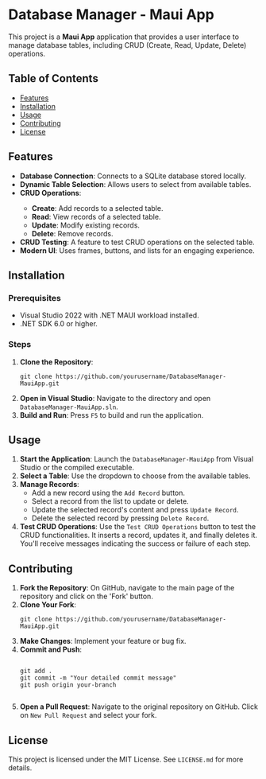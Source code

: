 

<h1>Database Manager - Maui App</h1>
<p>This project is a <strong>Maui App</strong> application that provides a user interface to manage database tables, including CRUD (Create, Read, Update, Delete) operations.</p>

<h2>Table of Contents</h2>
<ul>
    <li><a href="#features">Features</a></li>
    <li><a href="#installation">Installation</a></li>
    <li><a href="#usage">Usage</a></li>
    <li><a href="#contributing">Contributing</a></li>
    <li><a href="#license">License</a></li>
</ul>

<h2 id="features">Features</h2>
<ul>
    <li><strong>Database Connection</strong>: Connects to a SQLite database stored locally.</li>
    <li><strong>Dynamic Table Selection</strong>: Allows users to select from available tables.</li>
    <li><strong>CRUD Operations</strong>:</li>
    <ul>
        <li><strong>Create</strong>: Add records to a selected table.</li>
        <li><strong>Read</strong>: View records of a selected table.</li>
        <li><strong>Update</strong>: Modify existing records.</li>
        <li><strong>Delete</strong>: Remove records.</li>
    </ul>
    <li><strong>CRUD Testing</strong>: A feature to test CRUD operations on the selected table.</li>
    <li><strong>Modern UI</strong>: Uses frames, buttons, and lists for an engaging experience.</li>
</ul>

<h2 id="installation">Installation</h2>
<h3>Prerequisites</h3>
<ul>
    <li>Visual Studio 2022 with .NET MAUI workload installed.</li>
    <li>.NET SDK 6.0 or higher.</li>
</ul>
<h3>Steps</h3>
<ol>
    <li><strong>Clone the Repository</strong>:
        <pre><code>git clone https://github.com/yourusername/DatabaseManager-MauiApp.git</code></pre>
    </li>
    <li><strong>Open in Visual Studio</strong>: Navigate to the directory and open <code>DatabaseManager-MauiApp.sln</code>.</li>
    <li><strong>Build and Run</strong>: Press <code>F5</code> to build and run the application.</li>
</ol>

<h2 id="usage">Usage</h2>
<ol>
    <li><strong>Start the Application</strong>: Launch the <code>DatabaseManager-MauiApp</code> from Visual Studio or the compiled executable.</li>
    <li><strong>Select a Table</strong>: Use the dropdown to choose from the available tables.</li>
    <li><strong>Manage Records</strong>:<ul>
        <li>Add a new record using the <code>Add Record</code> button.</li>
        <li>Select a record from the list to update or delete.</li>
        <li>Update the selected record's content and press <code>Update Record</code>.</li>
        <li>Delete the selected record by pressing <code>Delete Record</code>.</li>
    </ul></li>
    <li><strong>Test CRUD Operations</strong>: Use the <code>Test CRUD Operations</code> button to test the CRUD functionalities. It inserts a record, updates it, and finally deletes it. You'll receive messages indicating the success or failure of each step.</li>
</ol>

<h2 id="contributing">Contributing</h2>
<ol>
    <li><strong>Fork the Repository</strong>: On GitHub, navigate to the main page of the repository and click on the 'Fork' button.</li>
    <li><strong>Clone Your Fork</strong>:
        <pre><code>git clone https://github.com/yourusername/DatabaseManager-MauiApp.git</code></pre>
    </li>
    <li><strong>Make Changes</strong>: Implement your feature or bug fix.</li>
    <li><strong>Commit and Push</strong>:
        <pre><code>
git add .
git commit -m "Your detailed commit message"
git push origin your-branch
        </code></pre>
    </li>
    <li><strong>Open a Pull Request</strong>: Navigate to the original repository on GitHub. Click on <code>New Pull Request</code> and select your fork.</li>
</ol>

<h2 id="license">License</h2>
<p>This project is licensed under the MIT License. See <code>LICENSE.md</code> for more details.</p>

</body>
</html>

